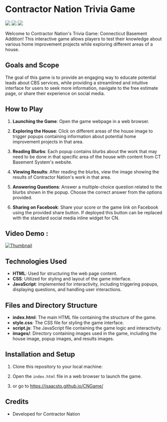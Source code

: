 # Contractor Nation Trivia Game

<img src="	https://img.shields.io/badge/JavaScript-323330?style=for-the-badge&logo=javascript&logoColor=F7DF1E" /> <img src="https://img.shields.io/badge/JavaScript-323330?style=for-the-badge&logo=javascript&logoColor=F7DF1E" />
<img src="https://img.shields.io/badge/GitHub%20Pages-222222?style=for-the-badge&logo=GitHub%20Pages&logoColor=white"/>

Welcome to Contractor Nation's Trivia Game: Connecticut Basement Addition! This interactive game allows players to test their knowledge about various home improvement projects while exploring different areas of a house.

## Goals and Scope 

The goal of this game is to provide an engaging way to educate potential leads about CBS services, while providing a streamlined and intuitive interface for users to seek more information, navigate to the free estimate page, or share their experience on social media. 

## How to Play

1. **Launching the Game**: Open the game webpage in a web browser.

2. **Exploring the House**: Click on different areas of the house image to trigger popups containing information about potential home improvement projects in that area.

3. **Reading Blurbs**: Each popup contains blurbs about the work that may need to be done in that specific area of the house with content from CT Basement System's website.

4. **Viewing Results**: After reading the blurbs, view the image showing the results of Contractor Nation's work in that area.

5. **Answering Questions**: Answer a multiple-choice question related to the blurbs shown in the popup. Choose the correct answer from the options provided.

6. **Sharing on Facebook**: Share your score or the game link on Facebook using the provided share button. If deployed this button can be replaced with the standard social media inline widget for CN. 

## Video Demo : 

<a href="https://vimeo.com/930023165">
  <img src="https://cdn.treehouseinternetgroup.com/cms_images/48/thumbnail-vimeo.jpg" alt="Thumbnail">
</a>



## Technologies Used

- **HTML**: Used for structuring the web page content.
- **CSS**: Utilized for styling and layout of the game interface.
- **JavaScript**: Implemented for interactivity, including triggering popups, displaying questions, and handling user interactions.

## Files and Directory Structure

- **index.html**: The main HTML file containing the structure of the game.
- **style.css**: The CSS file for styling the game interface.
- **script.js**: The JavaScript file containing the game logic and interactivity.
- **images/**: Directory containing images used in the game, including the house image, popup images, and results images.

## Installation and Setup

1. Clone this repository to your local machine:


2. Open the `index.html` file in a web browser to launch the game.

3. or go to https://isaacsto.github.io/CNGame/

## Credits

- Developed for Contractor Nation

